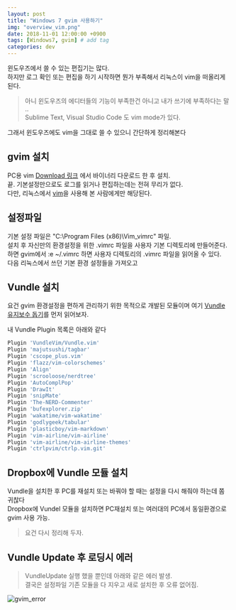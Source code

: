 ```yaml
---
layout: post
title: "Windows 7 gvim 사용하기"
img: "overview_vim.png"
date: 2018-11-01 12:00:00 +0900
tags: [Windows7, gvim] # add tag
categories: dev
---
```


윈도우즈에서 쓸 수 있는 편집기는 많다.  
하지만 로그 확인 또는 편집을 하기 시작하면 뭔가 부족해서 리눅스이 vim을 떠올리게 된다.  

> 아니 윈도우즈의 에디터들의 기능이 부족한건 아니고 내가 쓰기에 부족하다는 말 ..  
> Sublime Text, Visual Studio Code 도 vim mode가 있다. 

그래서 윈도우즈에도 vim을 그대로 쓸 수 있으니 간단하게 정리해본다

## gvim 설치

PC용 vim [Download 링크](https://www.vim.org/download.php#pc) 에서 바이너리 다운로드 한 후 설치.  
끝. 기본설정만으로도 로그를 읽거나 편집하는데는 전혀 무리가 없다.  
다만, 리눅스에서 [vim][vim]을 사용해 본 사람에게만 해당된다.  


## 설정파일 

기본 설정 파일은 "C:\Program Files (x86)\Vim\_vimrc" 파일.  
설치 후 자신만의 환경설정을 위한 .vimrc 파일을 사용자 기본 디렉토리에 만들어준다.  
하면 gvim에서 :e ~/.vimrc 하면 사용자 디렉토리의 .vimrc 파일을 읽어올 수 있다.  
다음 리눅스에서 쓰던 기본 환경 설정들을 가져오고  

## Vundle 설치 

요건 gvim 환경설정을 편하게 관리하기 위한 목적으로 개발된 모듈이며 여기 [Vundle 유지보수 돕기](https://github.com/VundleVim/Vundle.vim/blob/master/README_KR.md)를 먼저 읽어보자. 

내 Vundle Plugin 목록은 아래와 같다 
```bash
Plugin 'VundleVim/Vundle.vim'
Plugin 'majutsushi/tagbar'
Plugin 'cscope_plus.vim'
Plugin 'flazz/vim-colorschemes'
Plugin 'Align'
Plugin 'scrooloose/nerdtree'
Plugin 'AutoComplPop'
Plugin 'DrawIt'
Plugin 'snipMate'
Plugin 'The-NERD-Commenter'
Plugin 'bufexplorer.zip'
Plugin 'wakatime/vim-wakatime'
Plugin 'godlygeek/tabular'
Plugin 'plasticboy/vim-markdown'
Plugin 'vim-airline/vim-airline'
Plugin 'vim-airline/vim-airline-themes'
Plugin 'ctrlpvim/ctrlp.vim.git'
```


## Dropbox에 Vundle 모듈 설치

Vundle을 설치한 후 PC를 재설치 또는 바꿔야 할 때는 설정을 다시 해줘야 하는데 쫌 귀찮다  
Dropbox에 Vundel 모듈을 설치하면 PC재설치 또는 여러대의 PC에서 동일환경으로 gvim 사용 가능.  

> 요건 다시 정리해 두자. 

## Vundle Update 후 로딩시 에러 

> VundleUpdate 실행 했을 뿐인데 아래와 같은 에러 발생.  
> 결국은 설정파일 기존 모듈을 다 지우고 새로 설치한 후 오류 없어짐. 

![gvim_error]({{site.baseurl}}/assets/img/gvim_error.png)


[vim]: https://www.vim.org


